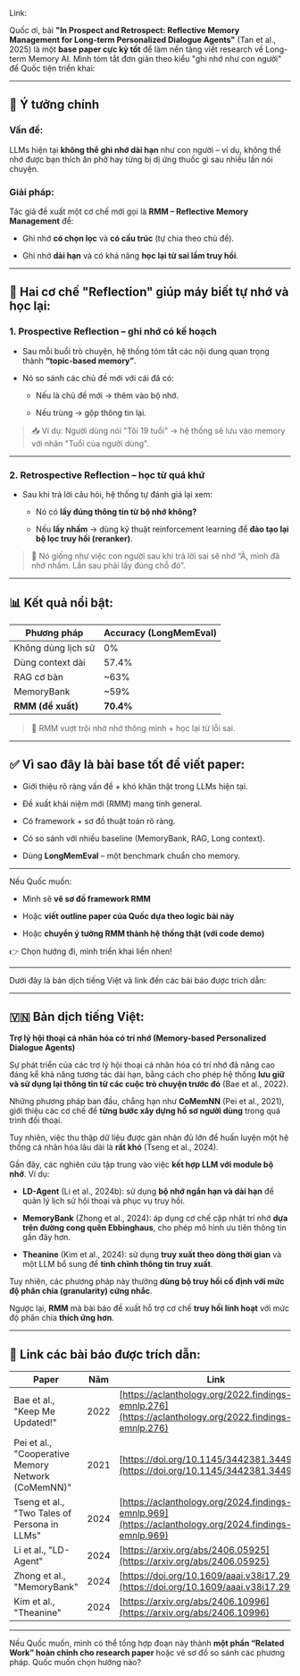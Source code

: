 
Link: 

Quốc ơi, bài **"In Prospect and Retrospect: Reflective Memory Management for Long-term Personalized Dialogue Agents"** (Tan et al., 2025) là một **base paper cực kỳ tốt** để làm nền tảng viết research về Long-term Memory AI. Mình tóm tắt đơn giản theo kiểu "ghi nhớ như con người" để Quốc tiện triển khai:

---

## 📌 Ý tưởng chính

### Vấn đề:

LLMs hiện tại **không thể ghi nhớ dài hạn** như con người – ví dụ, không thể nhớ được bạn thích ăn phở hay từng bị dị ứng thuốc gì sau nhiều lần nói chuyện.

### Giải pháp:

Tác giả đề xuất một cơ chế mới gọi là **RMM – Reflective Memory Management** để:

- Ghi nhớ **có chọn lọc** và **có cấu trúc** (tự chia theo chủ đề).
    
- Ghi nhớ **dài hạn** và có khả năng **học lại từ sai lầm truy hồi**.
    

---

## 🧠 Hai cơ chế "Reflection" giúp máy biết tự nhớ và học lại:

### 1. **Prospective Reflection** – ghi nhớ có kế hoạch

- Sau mỗi buổi trò chuyện, hệ thống tóm tắt các nội dung quan trọng thành **“topic-based memory”**.
    
- Nó so sánh các chủ đề mới với cái đã có:
    
    - Nếu là chủ đề mới → thêm vào bộ nhớ.
        
    - Nếu trùng → gộp thông tin lại.
        

> 📥 Ví dụ: Người dùng nói "Tôi 19 tuổi" → hệ thống sẽ lưu vào memory với nhãn "Tuổi của người dùng".

---

### 2. **Retrospective Reflection** – học từ quá khứ

- Sau khi trả lời câu hỏi, hệ thống tự đánh giá lại xem:
    
    - Nó có **lấy đúng thông tin từ bộ nhớ không?**
        
    - Nếu **lấy nhầm** → dùng kỹ thuật reinforcement learning để **đào tạo lại bộ lọc truy hồi (reranker)**.
        

> 🔁 Nó giống như việc con người sau khi trả lời sai sẽ nhớ “À, mình đã nhớ nhầm. Lần sau phải lấy đúng chỗ đó”.

---

## 📊 Kết quả nổi bật:

|Phương pháp|Accuracy (LongMemEval)|
|---|---|
|Không dùng lịch sử|0%|
|Dùng context dài|57.4%|
|RAG cơ bản|~63%|
|MemoryBank|~59%|
|**RMM (đề xuất)**|**70.4%**|

> 🚀 RMM vượt trội nhờ nhớ thông minh + học lại từ lỗi sai.

---

## ✅ Vì sao đây là bài **base tốt để viết paper**:

- Giới thiệu rõ ràng vấn đề + khó khăn thật trong LLMs hiện tại.
    
- Đề xuất khái niệm mới (RMM) mang tính general.
    
- Có framework + sơ đồ thuật toán rõ ràng.
    
- Có so sánh với nhiều baseline (MemoryBank, RAG, Long context).
    
- Dùng **LongMemEval** – một benchmark chuẩn cho memory.
    

---

Nếu Quốc muốn:

- Mình sẽ **vẽ sơ đồ framework RMM**
    
- Hoặc **viết outline paper của Quốc dựa theo logic bài này**
    
- Hoặc **chuyển ý tưởng RMM thành hệ thống thật (với code demo)**
    

👉 Chọn hướng đi, mình triển khai liền nhen!

---
Dưới đây là bản dịch tiếng Việt và link đến các bài báo được trích dẫn:

---

## 🇻🇳 **Bản dịch tiếng Việt:**

**Trợ lý hội thoại cá nhân hóa có trí nhớ (Memory-based Personalized Dialogue Agents)**

Sự phát triển của các trợ lý hội thoại cá nhân hóa có trí nhớ đã nâng cao đáng kể khả năng tương tác dài hạn, bằng cách cho phép hệ thống **lưu giữ và sử dụng lại thông tin từ các cuộc trò chuyện trước đó** (Bae et al., 2022).

Những phương pháp ban đầu, chẳng hạn như **CoMemNN** (Pei et al., 2021), giới thiệu các cơ chế để **từng bước xây dựng hồ sơ người dùng** trong quá trình đối thoại.

Tuy nhiên, việc thu thập dữ liệu được gán nhãn đủ lớn để huấn luyện một hệ thống cá nhân hóa lâu dài là **rất khó** (Tseng et al., 2024).

Gần đây, các nghiên cứu tập trung vào việc **kết hợp LLM với module bộ nhớ**. Ví dụ:

- **LD-Agent** (Li et al., 2024b): sử dụng **bộ nhớ ngắn hạn và dài hạn** để quản lý lịch sử hội thoại và phục vụ truy hồi.
    
- **MemoryBank** (Zhong et al., 2024): áp dụng cơ chế cập nhật trí nhớ **dựa trên đường cong quên Ebbinghaus**, cho phép mô hình ưu tiên thông tin gần đây hơn.
    
- **Theanine** (Kim et al., 2024): sử dụng **truy xuất theo dòng thời gian** và một LLM bổ sung để **tinh chỉnh thông tin truy xuất**.
    

Tuy nhiên, các phương pháp này thường **dùng bộ truy hồi cố định với mức độ phân chia (granularity) cứng nhắc**.

Ngược lại, **RMM** mà bài báo đề xuất hỗ trợ cơ chế **truy hồi linh hoạt** với mức độ phân chia **thích ứng hơn**.

---

## 🔗 **Link các bài báo được trích dẫn:**

|Paper|Năm|Link|
|---|---|---|
|Bae et al., "Keep Me Updated!"|2022|[https://aclanthology.org/2022.findings-emnlp.276](https://aclanthology.org/2022.findings-emnlp.276)|
|Pei et al., "Cooperative Memory Network (CoMemNN)"|2021|[https://doi.org/10.1145/3442381.3449843](https://doi.org/10.1145/3442381.3449843)|
|Tseng et al., "Two Tales of Persona in LLMs"|2024|[https://aclanthology.org/2024.findings-emnlp.969](https://aclanthology.org/2024.findings-emnlp.969)|
|Li et al., "LD-Agent"|2024|[https://arxiv.org/abs/2406.05925](https://arxiv.org/abs/2406.05925)|
|Zhong et al., "MemoryBank"|2024|[https://doi.org/10.1609/aaai.v38i17.29946](https://doi.org/10.1609/aaai.v38i17.29946)|
|Kim et al., "Theanine"|2024|[https://arxiv.org/abs/2406.10996](https://arxiv.org/abs/2406.10996)|

---

Nếu Quốc muốn, mình có thể tổng hợp đoạn này thành **một phần “Related Work” hoàn chỉnh cho research paper** hoặc vẽ sơ đồ so sánh các phương pháp. Quốc muốn chọn hướng nào?